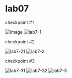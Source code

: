 # lab07

checkpoint #1

![image](https://github.com/user-attachments/assets/4ce20d1c-98cc-4b64-ab88-2d382781becb)
![lab7-1](https://github.com/user-attachments/assets/090fa6ba-78c3-4117-adb6-4d1300a0cab0)

checkpoint #2

![lab7-21](https://github.com/user-attachments/assets/36e3c69b-fdd0-405b-8a05-8e31fc5637bd)
![lab7-2](https://github.com/user-attachments/assets/b8d018bb-b2df-46ff-b338-f2403af2f3a7)

checkpoint #3

![lab7-31](https://github.com/user-attachments/assets/92a32c99-9e9f-4f3c-b05e-4a91349cbcdb)
![lab7-32](https://github.com/user-attachments/assets/a9fdc68a-9664-4de4-9da1-bb32aff7ff21)
![lab7-3](https://github.com/user-attachments/assets/51e694c1-a7f0-46a7-9c89-a06388d004ba)
